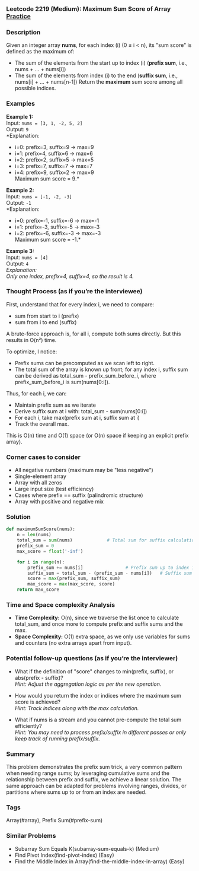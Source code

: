 ### Leetcode 2219 (Medium): Maximum Sum Score of Array [Practice](https://leetcode.com/problems/maximum-sum-score-of-array)

### Description  
Given an integer array **nums**, for each index \(i\) (0 ≤ i < n), its "sum score" is defined as the maximum of:
- The sum of the elements from the start up to index \(i\) (**prefix sum**, i.e., nums + ... + nums[i])
- The sum of the elements from index \(i\) to the end (**suffix sum**, i.e., nums[i] + ... + nums[n-1])
Return the **maximum** sum score among all possible indices.

### Examples  

**Example 1:**  
Input: `nums = [3, 1, -2, 5, 2]`  
Output: `9`  
*Explanation:  
- i=0: prefix=3, suffix=9 → max=9  
- i=1: prefix=4, suffix=6 → max=6  
- i=2: prefix=2, suffix=5 → max=5  
- i=3: prefix=7, suffix=7 → max=7  
- i=4: prefix=9, suffix=2 → max=9  
Maximum sum score = 9.*

**Example 2:**  
Input: `nums = [-1, -2, -3]`  
Output: `-1`  
*Explanation:  
- i=0: prefix=-1, suffix=-6 → max=-1  
- i=1: prefix=-3, suffix=-5 → max=-3  
- i=2: prefix=-6, suffix=-3 → max=-3  
Maximum sum score = -1.*

**Example 3:**  
Input: `nums = [4]`  
Output: `4`  
*Explanation:  
Only one index, prefix=4, suffix=4, so the result is 4.*

### Thought Process (as if you’re the interviewee)  

First, understand that for every index i, we need to compare:
- sum from start to i (prefix)
- sum from i to end (suffix)

A brute-force approach is, for all i, compute both sums directly. But this results in O(n²) time.

To optimize, I notice:
- Prefix sums can be precomputed as we scan left to right.
- The total sum of the array is known up front; for any index i, suffix sum can be derived as total_sum - prefix_sum_before_i, where prefix_sum_before_i is sum(nums[0:i]).

Thus, for each i, we can:
- Maintain prefix sum as we iterate
- Derive suffix sum at i with: total_sum - sum(nums[0:i])
- For each i, take max(prefix sum at i, suffix sum at i)
- Track the overall max.

This is O(n) time and O(1) space (or O(n) space if keeping an explicit prefix array).

### Corner cases to consider  
- All negative numbers (maximum may be "less negative")
- Single-element array
- Array with all zeros
- Large input size (test efficiency)
- Cases where prefix == suffix (palindromic structure)
- Array with positive and negative mix

### Solution

```python
def maximumSumScore(nums):
    n = len(nums)
    total_sum = sum(nums)             # Total sum for suffix calculation
    prefix_sum = 0
    max_score = float('-inf')

    for i in range(n):
        prefix_sum += nums[i]                # Prefix sum up to index i
        suffix_sum = total_sum - (prefix_sum - nums[i])   # Suffix sum starting at i
        score = max(prefix_sum, suffix_sum)
        max_score = max(max_score, score)
    return max_score
```

### Time and Space complexity Analysis  

- **Time Complexity:** O(n), since we traverse the list once to calculate total_sum, and once more to compute prefix and suffix sums and the max.
- **Space Complexity:** O(1) extra space, as we only use variables for sums and counters (no extra arrays apart from input).

### Potential follow-up questions (as if you’re the interviewer)  

- What if the definition of "score" changes to min(prefix, suffix), or abs(prefix - suffix)?  
  *Hint: Adjust the aggregation logic as per the new operation.*

- How would you return the index or indices where the maximum sum score is achieved?  
  *Hint: Track indices along with the max calculation.*

- What if nums is a stream and you cannot pre-compute the total sum efficiently?  
  *Hint: You may need to process prefix/suffix in different passes or only keep track of running prefix/suffix.*

### Summary
This problem demonstrates the prefix sum trick, a very common pattern when needing range sums; by leveraging cumulative sums and the relationship between prefix and suffix, we achieve a linear solution. The same approach can be adapted for problems involving ranges, divides, or partitions where sums up to or from an index are needed.

### Tags
Array(#array), Prefix Sum(#prefix-sum)

### Similar Problems
- Subarray Sum Equals K(subarray-sum-equals-k) (Medium)
- Find Pivot Index(find-pivot-index) (Easy)
- Find the Middle Index in Array(find-the-middle-index-in-array) (Easy)